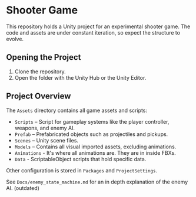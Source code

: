 # Shooter Game

This repository holds a Unity project for an experimental shooter game. The code and assets are under constant iteration, so expect the structure to evolve.

## Opening the Project

1. Clone the repository.
2. Open the folder with the Unity Hub or the Unity Editor.

## Project Overview

The `Assets` directory contains all game assets and scripts:

- `Scripts` – Script for gameplay systems like the player controller, weapons, and enemy AI.
- `Prefab` – Prefabricated objects such as projectiles and pickups.
- `Scenes` – Unity scene files.
- `Models` – Contains all visual imported assets, excluding animations.
- `Animations` - It's where all animations are. They are in inside FBXs.
- `Data` - ScriptableObject scripts that hold specific data.

Other configuration is stored in `Packages` and `ProjectSettings`.

See `Docs/enemy_state_machine.md` for an in depth explanation of the enemy AI. (outdated)
